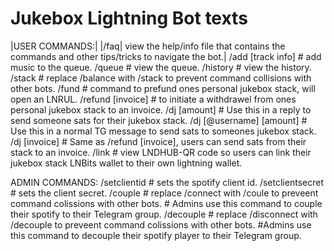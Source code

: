 # Jukebox Lightning Bot texts

|USER COMMANDS:|
|/faq| view the help/info file that contains the commands and other tips/tricks to navigate the bot.|
/add [track info] 
    # add music to the queue.
/queue
    # view the queue.
/history
    # view the history.
/stack 
    # replace /balance with /stack to prevent command collisions with other bots.
/fund 
    # command to prefund ones personal jukebox stack, will open an LNRUL.
/refund [invoice] 
    # to initiate a withdrawel from ones personal jukebox stack to an invoice.
/dj [amount]
    # Use this in a reply to send someone sats for their jukebox stack.
/dj [@username] [amount] 
    # Use this in a normal TG message to send sats to someones jukebox stack.
/dj [invoice]
    # Same as /refund [invoice], users can send sats from their stack to an invoice.
/link
    # view LNDHUB-QR code so users can link their jukebox stack LNBits wallet to their own lightning wallet.

ADMIN COMMANDS:
/setclientid
    # sets the spotify client id. 
/setclientsecret
    # sets the client secret.
/couple 
    # replace /connect with /coule to preveent command colissions with other bots. 
    # Admins use this command to couple their spotify to their Telegram group.
/decouple 
    # replace /disconnect with /decouple to preveent command colissions with other bots. 
    #Admins use this command to decouple their spotify player to their Telegram group.
